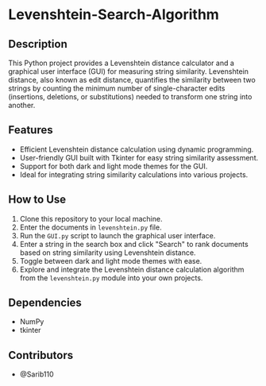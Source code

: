 # Levenshtein-Search-Algorithm
## Description

This Python project provides a Levenshtein distance calculator and a graphical user interface (GUI) for measuring string similarity. Levenshtein distance, also known as edit distance, quantifies the similarity between two strings by counting the minimum number of single-character edits (insertions, deletions, or substitutions) needed to transform one string into another.

## Features

- Efficient Levenshtein distance calculation using dynamic programming.
- User-friendly GUI built with Tkinter for easy string similarity assessment.
- Support for both dark and light mode themes for the GUI.
- Ideal for integrating string similarity calculations into various projects.

## How to Use

1. Clone this repository to your local machine.
2. Enter the documents in `levenshtein.py` file.
3. Run the `GUI.py` script to launch the graphical user interface.
4. Enter a string in the search box and click "Search" to rank documents based on string similarity using Levenshtein distance.
5. Toggle between dark and light mode themes with ease.
6. Explore and integrate the Levenshtein distance calculation algorithm from the `levenshtein.py` module into your own projects.

## Dependencies

- NumPy
- tkinter

## Contributors

- @Sarib110

